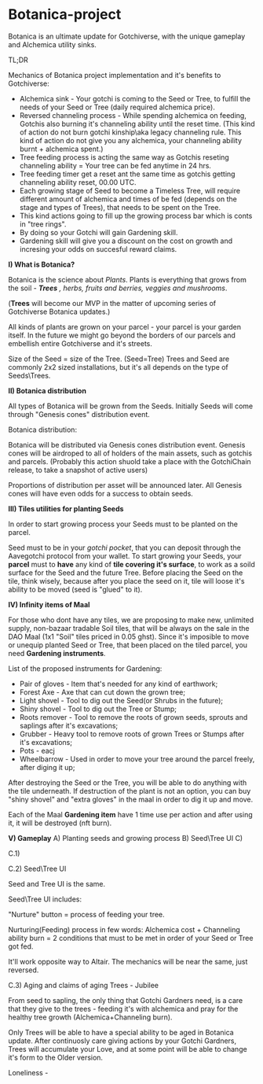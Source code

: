 # Botanica-project
Botanica is an ultimate update for Gotchiverse, with the unique gameplay and Alchemica utility sinks.

TL;DR

Mechanics of Botanica project implementation and it's benefits to Gotchiverse:

* Alchemica sink - Your gotchi is coming to the Seed or Tree, to fulfill the needs of your Seed or Tree (daily required alchemica price). 
* Reversed channeling process - While spending alchemica on feeding, Gotchis also burning it's channeling ability until the reset time. (This kind of action do not burn gotchi kinship\aka legacy channeling rule\. This kind of action do not give you any alchemica, your channeling ability burnt + alchemica spent.)  
* Tree feeding process is acting the same way as Gotchis reseting channeling ability = Your tree can be fed anytime in 24 hrs.
* Tree feeding timer get a reset ant the same time as gotchis getting channeling ability reset, 00.00 UTC.
* Each growing stage of Seed to become a Timeless Tree, will require different amount of alchemica and times of be fed (depends on the stage and types of Trees), that needs to be spent on the Tree. 
* This kind actions going to fill up the growing process bar which is conts in "tree rings". 
* By doing so your Gotchi will gain Gardening skill.  
* Gardening skill will give you a discount on the cost on growth and incresing your odds on succesful reward claims. 

**I) What is Botanica?**

Botanica is the science about *Plants*.
Plants is everything that grows from the soil - ***Trees** , herbs, fruits and berries, veggies and mushrooms*.

(**Trees** will become our MVP in the matter of upcoming series of Gotchiverse Botanica updates.)

All kinds of plants are grown on your parcel - your parcel is your garden itself. In the future we might go beyond the borders of our parcels and embellish entire Gotchiverse and it's streets.

Size of the Seed = size of the Tree. (Seed=Tree)
Trees and Seed are commonly 2x2 sized installations, but it's all depends on the type of Seeds\Trees.

**II) Botanica distribution**

All types of Botanica will be grown from the Seeds. Initially Seeds will come through "Genesis cones" distribution event. 

Botanica distribution:

Botanica will be distributed via Genesis cones distribution event.
Genesis cones will be airdroped to all of holders of the main assets, such as gotchis and parcels. (Probably this action shuold take a place with the GotchiChain release, to take a snapshot of active users) 

Proportions of distribution per asset will be announced later.
All Genesis cones will have even odds for a success to obtain seeds.

**III) Tiles utilities for planting Seeds**

In order to start growing process your Seeds must to be planted on the parcel. 

Seed must to be in your *gotchi pocket*, that you can deposit through the Aavegotchi protocol from your wallet. 
To start growing your Seeds, your **parcel** must to **have** any kind of **tile covering it's surface**, to work as a soild surface for the Seed and the future Tree.
Before placing the Seed on the tile, think wisely, because after you place the seed on it, tile will loose it's ability to be moved (seed is "glued" to it).

**IV) Infinity items of Maal**

For those who dont have any tiles, we are proposing to make new, unlimited supply, non-bazaar tradable Soil tiles, that will be always on the sale in the DAO Maal (1x1 "Soil" tiles priced in 0.05 ghst).
Since it's imposible to move or unequip planted Seed or Tree, that been placed on the tiled parcel, you need **Gardening instruments**.

List of the proposed instruments for Gardening:

* Pair of gloves - Item that's needed for any kind of earthwork;
* Forest Axe - Axe that can cut down the grown tree;
* Light shovel - Tool to dig out the Seed(or Shrubs in the future);
* Shiny shovel - Tool to dig out the Tree or Stump;
* Roots remover - Tool to remove the roots of grown seeds, sprouts and saplings after it's excavations;
* Grubber - Heavy tool to remove roots of grown Trees or Stumps after it's excavations;
* Pots - eacj 
* Wheelbarrow - Used in order to move your tree around the parcel freely, after diging it up;

After destroying the Seed or the Tree, you will be able to do anything with the tile underneath.
If destruction of the plant is not an option, you can buy "shiny shovel" and "extra gloves" in the maal in order to dig it up and move. 

Each of the Maal **Gardening item** have 1 time use per action and after using it, it will be destroyed (nft burn).

**V) Gameplay**
A) Planting seeds and growing process
B) Seed\Tree UI
С) 

C.1) 

C.2) Seed\Tree UI

Seed and Tree UI is the same. 

Seed\Tree UI includes:

"Nurture" button = process of feeding your tree.

Nurturing(Feeding) process in few words:
Alchemica cost + Channeling ability burn = 2 conditions that must to be met in order of your Seed or Tree got fed.

It'll work opposite way to Altair. The mechanics will be near the same, just reversed.

C.3) Aging and claims of aging Trees - Jubilee 

From seed to sapling, the only thing that Gotchi Gardners need, is a care that they give to the trees - feeding it's with alchemica and pray for the healthy tree growth (Alchemica+Channeling burn).
   
Only Trees will be able to have a special ability to be aged in Botanica update. 
After continuosly care giving actions by your Gotchi Gardners, Trees will accumulate your Love, and at some point will be able to change it's form to the Older version. 

Loneliness - 

